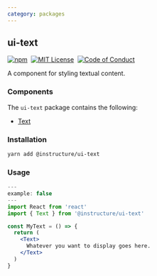 ```yaml
---
category: packages
---
```


## ui-text

[![npm][npm]][npm-url]&nbsp;
[![MIT License][license-badge]][license]&nbsp;
[![Code of Conduct][coc-badge]][coc]

A component for styling textual content.

### Components

The `ui-text` package contains the following:

- [Text](#Text)

### Installation

```sh
yarn add @instructure/ui-text
```

### Usage

```jsx
---
example: false
---
import React from 'react'
import { Text } from '@instructure/ui-text'

const MyText = () => {
  return (
    <Text>
      Whatever you want to display goes here.
    </Text>
  )
}
```

[npm]: https://img.shields.io/npm/v/@instructure/ui-text.svg
[npm-url]: https://npmjs.com/package/@instructure/ui-text
[license-badge]: https://img.shields.io/npm/l/instructure-ui.svg?style=flat-square
[license]: https://github.com/instructure/instructure-ui/blob/master/LICENSE
[coc-badge]: https://img.shields.io/badge/code%20of-conduct-ff69b4.svg?style=flat-square
[coc]: https://github.com/instructure/instructure-ui/blob/master/CODE_OF_CONDUCT.md
